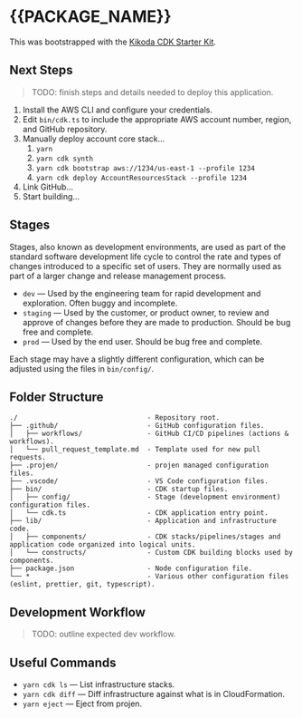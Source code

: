 # {{PACKAGE_NAME}}

This was bootstrapped with the [Kikoda CDK Starter Kit](https://github.com/KikodaCode/kikoda-projen-templates).

## Next Steps

> TODO: finish steps and details needed to deploy this application.

1. Install the AWS CLI and configure your credentials.
1. Edit `bin/cdk.ts` to include the appropriate AWS account number, region, and GitHub repository.
1. Manually deploy account core stack...
    1. `yarn`
    1. `yarn cdk synth`
    1. `yarn cdk bootstrap aws://1234/us-east-1 --profile 1234`
    1. `yarn cdk deploy AccountResourcesStack --profile 1234`
1. Link GitHub...
1. Start building...

## Stages

Stages, also known as development environments, are used as part of the standard software development life cycle to control the rate and types of changes introduced to a specific set of users. They are normally used as part of a larger change and release management process.

- `dev` — Used by the engineering team for rapid development and exploration. Often buggy and incomplete.
- `staging` — Used by the customer, or product owner, to review and approve of changes before they are made to production. Should be bug free and complete.
- `prod` — Used by the end user. Should be bug free and complete.

Each stage may have a slightly different configuration, which can be adjusted using the files in `bin/config/`.

## Folder Structure

```text
./                                - Repository root.
├── .github/                      - GitHub configuration files.
│   ├── workflows/                - GitHub CI/CD pipelines (actions & workflows).
│   └── pull_request_template.md  - Template used for new pull requests.
├── .projen/                      - projen managed configuration files.
├── .vscode/                      - VS Code configuration files.
├── bin/                          - CDK startup files.
│   ├── config/                   - Stage (development environment) configuration files.
│   └── cdk.ts                    - CDK application entry point.
├── lib/                          - Application and infrastructure code.
│   ├── components/               - CDK stacks/pipelines/stages and application code organized into logical units.
│   └── constructs/               - Custom CDK building blocks used by components.
├── package.json                  - Node configuration file.
└── *                             - Various other configuration files (eslint, prettier, git, typescript).
```

## Development Workflow

> TODO: outline expected dev workflow.

## Useful Commands

- `yarn cdk ls` — List infrastructure stacks.
- `yarn cdk diff` — Diff infrastructure against what is in CloudFormation.
- `yarn eject` — Eject from projen.
